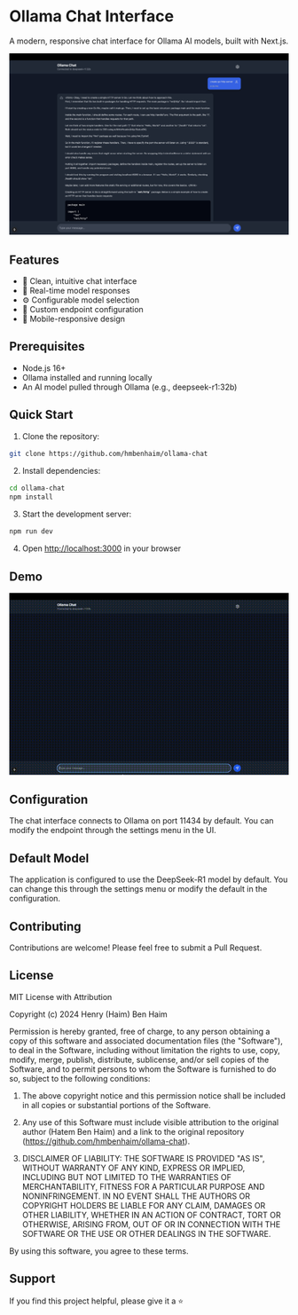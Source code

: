 # Ollama Chat Interface

A modern, responsive chat interface for Ollama AI models, built with Next.js.

![Chat Interface Screenshot](./images/chat_ui_1.png)

## Features

- 🚀 Clean, intuitive chat interface
- 🔄 Real-time model responses
- ⚙️ Configurable model selection
- 🔌 Custom endpoint configuration
- 📱 Mobile-responsive design

## Prerequisites

- Node.js 16+
- Ollama installed and running locally
- An AI model pulled through Ollama (e.g., deepseek-r1:32b)

## Quick Start

1. Clone the repository:
```bash
git clone https://github.com/hmbenhaim/ollama-chat
```

2. Install dependencies:
```bash
cd ollama-chat
npm install
```

3. Start the development server:
```bash
npm run dev
```

4. Open [http://localhost:3000](http://localhost:3000) in your browser

## Demo 

![Chat Interface Vid](./images/chat_ui.gif)

## Configuration

The chat interface connects to Ollama on port 11434 by default. You can modify the endpoint through the settings menu in the UI.

## Default Model

The application is configured to use the DeepSeek-R1 model by default. You can change this through the settings menu or modify the default in the configuration.

## Contributing

Contributions are welcome! Please feel free to submit a Pull Request.

## License

MIT License with Attribution

Copyright (c) 2024 Henry (Haim) Ben Haim

Permission is hereby granted, free of charge, to any person obtaining a copy of this software and associated documentation files (the "Software"), to deal in the Software, including without limitation the rights to use, copy, modify, merge, publish, distribute, sublicense, and/or sell copies of the Software, and to permit persons to whom the Software is furnished to do so, subject to the following conditions:

1. The above copyright notice and this permission notice shall be included in all copies or substantial portions of the Software.

2. Any use of this Software must include visible attribution to the original author (Hatem Ben Haim) and a link to the original repository (https://github.com/hmbenhaim/ollama-chat).

3. DISCLAIMER OF LIABILITY:
   THE SOFTWARE IS PROVIDED "AS IS", WITHOUT WARRANTY OF ANY KIND, EXPRESS OR IMPLIED, INCLUDING BUT NOT LIMITED TO THE WARRANTIES OF MERCHANTABILITY, FITNESS FOR A PARTICULAR PURPOSE AND NONINFRINGEMENT. IN NO EVENT SHALL THE AUTHORS OR COPYRIGHT HOLDERS BE LIABLE FOR ANY CLAIM, DAMAGES OR OTHER LIABILITY, WHETHER IN AN ACTION OF CONTRACT, TORT OR OTHERWISE, ARISING FROM, OUT OF OR IN CONNECTION WITH THE SOFTWARE OR THE USE OR OTHER DEALINGS IN THE SOFTWARE.

By using this software, you agree to these terms.

## Support

If you find this project helpful, please give it a ⭐️